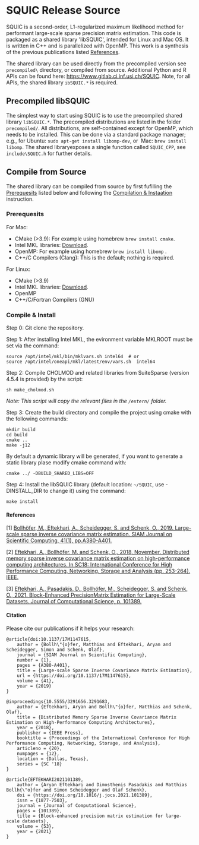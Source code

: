 # SQUIC Release Source
SQUIC is a second-order, L1-regularized maximum likelihood method for performant large-scale sparse precision matrix estimation. This code is packaged as a shared library 'libSQUIC', intended for Linux and Mac OS. It is written in C++ and is parallelized with OpenMP. This work is a synthesis of the previous publications listed [References](#References).

The shared library can be used directly from the precompiled version see ``precompiled\`` directory, or compiled from source. Additional Python and R APIs can be found here: https://www.gitlab.ci.inf.usi.ch/SQUIC. Note, for all APIs, the shared library ``ibSQUIC.*`` is required.

## Precompiled libSQUIC
The simplest way to start using SQUIC is to use the precompiled shared library ``libSQUIC.*``. The precompiled distributions are listed in the folder ``precompiled/``. All distributions, are self-contained except for OpenMP, which needs to be installed. This can be done via a standard package manager; e.g., for Ubuntu: ``sudo apt-get install libomp-dev``, or  Mac: ``brew install libomp``. The shared libraryexposes a single function called ``SQUIC_CPP``, see ``include\SQUIC.h`` for further details. 

## Compile from Source
The shared library can be compiled from source by first fufilling the [Prerequesits](#Prerequesits) listed below and following the [Compilation & Instaation](#Compile&Install) instruction. 

### Prerequesits

For Mac:
- CMake (>3.9): For example using homebrew ``brew install cmake``.
- Intel MKL libraries: [Download](https://software.intel.com/content/www/us/en/develop/tools/oneapi/base-toolkit/download.html?operatingsystem=mac&distributions=webdownload&options=online).
- OpenMP: For example using homebrew ``brew install libomp`` .
- C++/C Compilers (Clang): This is the default; nothing is required.

For Linux:
- CMake (>3.9)
- Intel MKL libraries: [Download](https://software.intel.com/content/www/us/en/develop/tools/oneapi/base-toolkit/download.html?operatingsystem=linux&distributions=webdownload&options=online).
- OpenMP 
- C++/C/Fortran Compilers (GNU)


### Compile & Install

Step 0: Git clone the repository.

Step 1: After installing Intel MKL, the evironment variable MKLROOT must be set via the command:
```angular2
source /opt/intel/mkl/bin/mklvars.sh intel64  # or 
source /opt/intel/oneapi/mkl/latest/env/vars.sh  intel64
```
Step 2: Compile CHOLMOD and related libraries from SuiteSparse (version 4.5.4 is provided) by the script:
	
```angular2
sh make_cholmod.sh 
```
_Note: This script will copy the relevant files in the ``/extern/`` folder._

Step 3: Create the build directory and compile the project using cmake with the following commands:  
```angular2
mkdir build
cd build
cmake ..
make -j12
```
By default a dynamic library will be generated, if you want to generate a static library plase modify
cmake command with:
```aungular2
cmake ../ -DBUILD_SHARED_LIBS=OFF
```
Step 4: Install the libSQUIC library (default location: ``~/SQUIC``, use -DINSTALL_DIR to change it)
using the command:

```angular2
make install 
```

#### References

[1] [Bollhöfer, M., Eftekhari, A., Scheidegger, S. and Schenk, O., 2019. Large-scale sparse inverse covariance matrix estimation. SIAM Journal on Scientific Computing, 41(1), pp.A380-A401.](https://epubs.siam.org/doi/abs/10.1137/17M1147615)

[2] [Eftekhari, A., Bollhöfer, M. and Schenk, O., 2018, November. Distributed memory sparse inverse covariance matrix estimation on high-performance computing architectures. In SC18: International Conference for High Performance Computing, Networking, Storage and Analysis (pp. 253-264). IEEE.](https://dl.acm.org/doi/10.5555/3291656.3291683)

[3] [Eftekhari, A., Pasadakis, D., Bollhöfer, M., Scheidegger, S. and Schenk, O., 2021. Block-Enhanced PrecisionMatrix Estimation for Large-Scale Datasets. Journal of Computational Science, p. 101389.](https://www.sciencedirect.com/science/article/pii/S1877750321000776)


#### Citation
Please cite our publications if it helps your research:

```
@article{doi:10.1137/17M1147615,
	author = {Bollh\"{o}fer, Matthias and Eftekhari, Aryan and Scheidegger, Simon and Schenk, Olaf},
	journal = {SIAM Journal on Scientific Computing},
	number = {1},
	pages = {A380-A401},
	title = {Large-scale Sparse Inverse Covariance Matrix Estimation},
	url = {https://doi.org/10.1137/17M1147615},
	volume = {41},
	year = {2019}
}

@inproceedings{10.5555/3291656.3291683,
    author = {Eftekhari, Aryan and Bollh\"{o}fer, Matthias and Schenk, Olaf},
    title = {Distributed Memory Sparse Inverse Covariance Matrix Estimation on High-Performance Computing Architectures},
    year = {2018},
    publisher = {IEEE Press},
    booktitle = {Proceedings of the International Conference for High Performance Computing, Networking, Storage, and Analysis},
    articleno = {20},
    numpages = {12},
    location = {Dallas, Texas},
    series = {SC '18}
}

@article{EFTEKHARI2021101389,
	author = {Aryan Eftekhari and Dimosthenis Pasadakis and Matthias Bollh{\"o}fer and Simon Scheidegger and Olaf Schenk},
	doi = {https://doi.org/10.1016/j.jocs.2021.101389},
	issn = {1877-7503},
	journal = {Journal of Computational Science},
	pages = {101389},
	title = {Block-enhanced precision matrix estimation for large-scale datasets},
	volume = {53},
	year = {2021}
}
```

